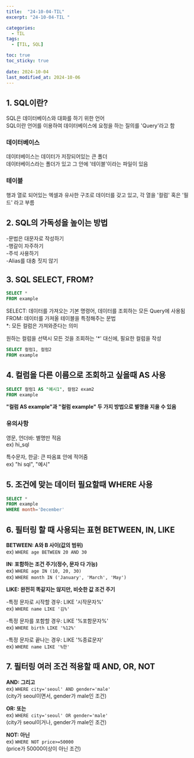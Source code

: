 ```yaml
---
title:  "24-10-04-TIL"
excerpt: "24-10-04-TIL "

categories:
  - TIL
tags:
  - [TIL, SQL]

toc: true
toc_sticky: true
 
date: 2024-10-04
last_modified_at: 2024-10-06
---
```

## 1. SQL이란?

SQL은 데이터베이스와 대화를 하기 위한 언어  
SQL이란 언어를 이용하여 데이터베이스에 요청을 하는 질의를 'Query'라고 함

### 데이터베이스

데이터베이스는 데이터가 저장되어있는 큰 폴더  
데이터베이스라는 폴더가 있고 그 안에 '테이블'이라는 파일이 있음

### 테이블

행과 열로 되어있는 엑셀과 유사한 구조로 데이터를 갖고 있고, 각 열을 '컬럼' 혹은 '필드' 라고 부름


## 2. SQL의 가독성을 높이는 방법

-문법은 대문자로 작성하기  
-행갈이 자주하기  
-주석 사용하기  
-Alias를 대충 짓지 않기


## 3. SQL SELECT, FROM?

```sql
SELECT *
FROM example
```

SELECT: 데이터를 가져오는 기본 명령어, 데이터를 조회하는 모든 Query에 사용됨  
FROM: 데이터를 가져올 테이블을 특정해주는 문법  
*: 모든 컬럼은 가져와준다는 의미

원하는 컬럼을 선택시 모든 것을 조회하는 '*' 대신에, 필요한 컬럼을 작성

```sql
SELECT 컬럼1, 컬럼2
FROM example
```

## 4. 컬럼을 다른 이름으로 조회하고 싶을때 AS 사용

```sql
SELECT 컬럼1 AS "예시1", 컬럼2 exam2
FROM example
```

**"컬럼 AS example"과 "컬럼 example" 두 가지 방법으로 별명을 지을 수 있음**

### 유의사항

영문, 언더바: 별명만 적음  
ex) hi_sql

특수문자, 한글: 큰 따옴표 안에 적어줌  
ex) "hi sql", "예시"


## 5. 조건에 맞는 데이터 필요할때 WHERE 사용

```sql
SELECT *
FROM example
WHERE month='December'
```

## 6. 필터링 할 때 사용되는 표현 BETWEEN, IN, LIKE

**BETWEEN: A와 B 사이(값의 범위)**  
ex) ```WHERE age BETWEEN 20 AND 30```

**IN: 포함하는 조건 주기(정수, 문자 다 가능)**  
ex) ```WHERE age IN (10, 20, 30)```  
ex) ```WHERE month IN ('January', 'March', 'May')```

**LIKE: 완전히 똑같지는 않지만, 비슷한 값 조건 주기**

-특정 문자로 시작할 경우: LIKE '시작문자%'  
ex) ```WHERE name LIKE '김%'```

-특정 문자를 포함할 경우: LIKE '%포함문자%'  
ex) ```WHERE birth LIKE '%12%'```

-특정 문자로 끝나는 경우: LIKE '%종료문자'  
ex) ```WHERE name LIKE '%한'```


## 7. 필터링 여러 조건 적용할 때 AND, OR, NOT

**AND: 그리고**  
ex) ```WHERE city='seoul' AND gender='male'```  
(city가 seoul이면서, gender가 male인 조건)

**OR: 또는**  
ex) ```WHERE city='seoul' OR gender='male'```  
(city가 seoul이거나, gender가 male인 조건)

**NOT: 아닌**  
ex) ```WHERE NOT price>=50000```  
(price가 50000이상이 아닌 조건)

